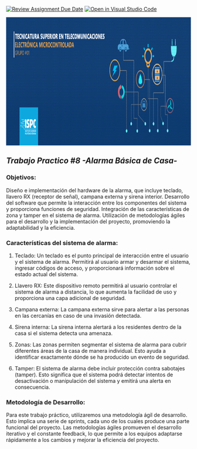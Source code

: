 [![Review Assignment Due Date](https://classroom.github.com/assets/deadline-readme-button-24ddc0f5d75046c5622901739e7c5dd533143b0c8e959d652212380cedb1ea36.svg)](https://classroom.github.com/a/dN6byDQz)
[![Open in Visual Studio Code](https://classroom.github.com/assets/open-in-vscode-718a45dd9cf7e7f842a935f5ebbe5719a5e09af4491e668f4dbf3b35d5cca122.svg)](https://classroom.github.com/online_ide?assignment_repo_id=11029264&assignment_repo_type=AssignmentRepo)


<img src="C_Ampliacion/src/banner_telecomv2.png" align="center" height="350">

## <em> <h4 align="center"> 
Trabajo Practico #8 -Alarma Básica de Casa- 
</h4> </em>

### 	Objetivos:

Diseño e implementación del hardware de la alarma, que incluye teclado, llavero RX (receptor de señal), campana externa y sirena interior.
Desarrollo del software que permite la interacción entre los componentes del sistema y proporciona funciones de seguridad.
Integración de las características de zona y tamper en el sistema de alarma.
Utilización de metodologías ágiles para el desarrollo y la implementación del proyecto, promoviendo la adaptabilidad y la eficiencia.

### 	Características del sistema de alarma:

1.	Teclado: Un teclado es el punto principal de interacción entre el usuario y el sistema de alarma. Permitirá al usuario armar y desarmar el sistema, ingresar códigos de acceso, y proporcionará información sobre el estado actual del sistema.

2.	Llavero RX: Este dispositivo remoto permitirá al usuario controlar el sistema de alarma a distancia, lo que aumenta la facilidad de uso y proporciona una capa adicional de seguridad.

3.	Campana externa: La campana externa sirve para alertar a las personas en las cercanías en caso de una invasión detectada.

4.	Sirena interna: La sirena interna alertará a los residentes dentro de la casa si el sistema detecta una amenaza.

5.	Zonas: Las zonas permiten segmentar el sistema de alarma para cubrir diferentes áreas de la casa de manera individual. Esto ayuda a identificar exactamente dónde se ha producido un evento de seguridad.

6.	Tamper: El sistema de alarma debe incluir protección contra sabotajes (tamper). Esto significa que el sistema podrá detectar intentos de desactivación o manipulación del sistema y emitirá una alerta en consecuencia.


### 	Metodología de Desarrollo:

Para este trabajo práctico, utilizaremos una metodología ágil de desarrollo. Esto
implica una serie de sprints, cada uno de los cuales produce una parte funcional del
proyecto. Las metodologías ágiles promueven el desarrollo iterativo y el constante
feedback, lo que permite a los equipos adaptarse rápidamente a los cambios y
mejorar la eficiencia del proyecto.
